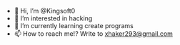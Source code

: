 - 👋 Hi, I’m @Kingsoft0
- 👀 I’m interested in hacking
- 🌱 I’m currently learning create programs
- 📫 How to reach me!? Write to xhaker293@gmail.com

<!---
Kingsoft0/Kingsoft0 is a ✨ special ✨ repository because its `README.md` (this file) appears on your GitHub profile.
You can click the Preview link to take a look at your changes.
--->
